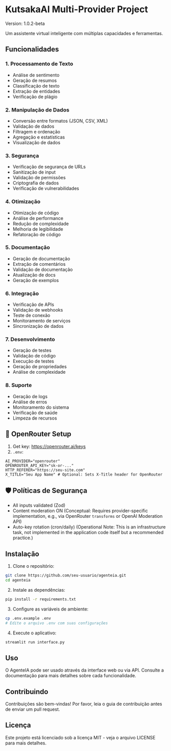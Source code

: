 # KutsakaAI Multi-Provider Project
Version: 1.0.2-beta

Um assistente virtual inteligente com múltiplas capacidades e ferramentas.

## Funcionalidades

### 1. Processamento de Texto
- Análise de sentimento
- Geração de resumos
- Classificação de texto
- Extração de entidades
- Verificação de plágio

### 2. Manipulação de Dados
- Conversão entre formatos (JSON, CSV, XML)
- Validação de dados
- Filtragem e ordenação
- Agregação e estatísticas
- Visualização de dados

### 3. Segurança
- Verificação de segurança de URLs
- Sanitização de input
- Validação de permissões
- Criptografia de dados
- Verificação de vulnerabilidades

### 4. Otimização
- Otimização de código
- Análise de performance
- Redução de complexidade
- Melhoria de legibilidade
- Refatoração de código

### 5. Documentação
- Geração de documentação
- Extração de comentários
- Validação de documentação
- Atualização de docs
- Geração de exemplos

### 6. Integração
- Verificação de APIs
- Validação de webhooks
- Teste de conexão
- Monitoramento de serviços
- Sincronização de dados

### 7. Desenvolvimento
- Geração de testes
- Validação de código
- Execução de testes
- Geração de propriedades
- Análise de complexidade

### 8. Suporte
- Geração de logs
- Análise de erros
- Monitoramento do sistema
- Verificação de saúde
- Limpeza de recursos

## 🔌 OpenRouter Setup
1. Get key: https://openrouter.ai/keys
2. `.env`:
```env
AI_PROVIDER="openrouter"
OPENROUTER_API_KEY="sk-or-..."
HTTP_REFERER="https://seu-site.com"
X_TITLE="Seu App Name" # Optional: Sets X-Title header for OpenRouter
```

## 🛡️ Políticas de Segurança
- All inputs validated (Zod)
- Content moderation ON (Conceptual: Requires provider-specific implementation, e.g., via OpenRouter `transforms` or OpenAI Moderation API)
- Auto-key rotation (cron/daily) (Operational Note: This is an infrastructure task, not implemented in the application code itself but a recommended practice.)

## Instalação

1. Clone o repositório:
```bash
git clone https://github.com/seu-usuario/agenteia.git
cd agenteia
```

2. Instale as dependências:
```bash
pip install -r requirements.txt
```

3. Configure as variáveis de ambiente:
```bash
cp .env.example .env
# Edite o arquivo .env com suas configurações
```

4. Execute o aplicativo:
```bash
streamlit run interface.py
```

## Uso

O AgenteIA pode ser usado através da interface web ou via API. Consulte a documentação para mais detalhes sobre cada funcionalidade.

## Contribuindo

Contribuições são bem-vindas! Por favor, leia o guia de contribuição antes de enviar um pull request.

## Licença

Este projeto está licenciado sob a licença MIT - veja o arquivo LICENSE para mais detalhes.
